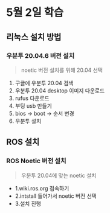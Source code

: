 # 5월 2일 학습

## 리눅스 설치 방법
### 우분투 20.04.6 버전 설치
> noetic 버전 설치를 위해 20.04 선택
1. 구글에 우분투 20.04 검색
2. 우분투 20.04 desktop 이미지 다운로드
3. rufus 다운로드
4. 부팅 usb 만들기
5. bios -> boot -> 순서 변경
6. 우분투 설치

## ROS 설치
### ROS Noetic 버전 설치
> 우분투 20.04에 맞는 noetic 설치
- 1.wiki.ros.org 접속하기
- 2.intstall 들어가서 noetic 버전 선택
- 3.설치 진행
